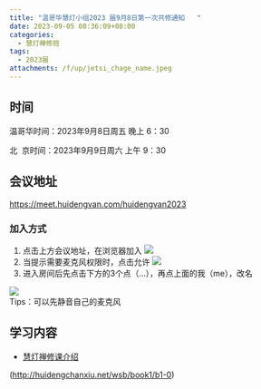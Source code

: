 ```yaml
---
title: "温哥华慧灯小组2023 届9月8日第一次共修通知   "
date: 2023-09-05 08:36:09+08:00
categories:
  - 慧灯禅修班
tags:
  - 2023届
attachments: /f/up/jetsi_chage_name.jpeg
---
```

## 时间

温哥华时间：2023年9月8日周五 晚上 6：30

北   京时间：2023年9月9日周六 上午 9：30

## 会议地址

<https://meet.huidengvan.com/huidengvan2023>

###  加入方式
1.  点击上方会议地址，在浏览器加入
![](/f/up/jetsi_chage_name.jpeg)
2. 当提示需要麦克风权限时，点击允许
![](/f/up/jetsi_chage_name.jpeg)
3. 进入房间后先点击下方的3个点（...），再点上面的我（me），改名

![](/f/up/jetsi_mute_mic.png)  
Tips：可以先静音自己的麦克风



## 学习内容

* [慧灯禅修课介绍](http://huidengchanxiu.net/wsb/book1/b1-0)

(http://huidengchanxiu.net/wsb/book1/b1-0)